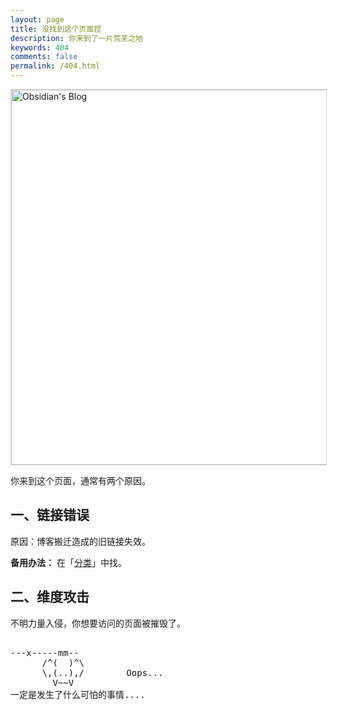 ```yaml
---
layout: page
title: 没找到这个页面捏
description: 你来到了一片荒芜之地
keywords: 404
comments: false
permalink: /404.html
---
```


<img style="height:600px;width:1920px;border:1px solid lightgrey;" src="{{ site.url }}/assets/images/branding/logo_text.png" alt="Obsidian's Blog" />

你来到这个页面，通常有两个原因。

## 一、链接错误

原因：博客搬迁造成的旧链接失效。

**备用办法：** 在「[分类](/categories/)」中找。

## 二、维度攻击

不明力量入侵，你想要访问的页面被摧毁了。

<!----------------------------------------------------------------
         mm
      /^(  )^\                     Ascii arts included in this page:
      \,(..),/                     - R2D2, provided by: http://www.chris.com/
        V~~V                       - Texts, generated from: http://www.network-science.de/ascii/  
                                   http:// cnfeat.github.io
            
------------------------------------------------------------------>

  <style>
    pre {
          background: none;
          border: none;
    }
  </style>

  <pre>         
---x-----mm--
      /^(  )^\
      \,(..),/        Oops...
        V~~V                     
一定是发生了什么可怕的事情....
    </pre>
